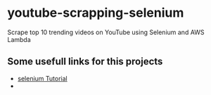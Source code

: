 # youtube-scrapping-selenium
Scrape top 10 trending videos on YouTube using Selenium and AWS Lambda

## Some usefull links for this projects
  - [selenium Tutorial](https://www.browserstack.com/guide/python-selenium-to-run-web-automation-test)
  -